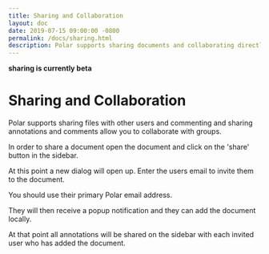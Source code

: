 ```yaml
---
title: Sharing and Collaboration
layout: doc
date: 2019-07-15 09:00:00 -0800
permalink: /docs/sharing.html
description: Polar supports sharing documents and collaborating directly with other users. 
---
```


**sharing is currently beta**

# Sharing and Collaboration

Polar supports sharing files with other users and commenting and sharing annotations and comments allow you to 
collaborate with groups.  

In order to share a document open the document and click on the 'share' button in the sidebar.

At this point a new dialog will open up.  Enter the users email to invite them to the document.

You should use their primary Polar email address.

They will then receive a popup notification and they can add the document locally.

At that point all annotations will be shared on the sidebar with each invited user who has added the document. 
